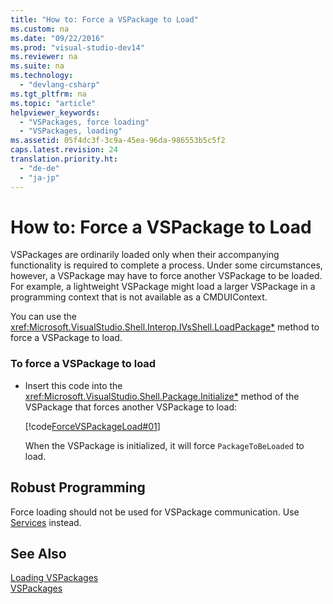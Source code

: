 ```yaml
---
title: "How to: Force a VSPackage to Load"
ms.custom: na
ms.date: "09/22/2016"
ms.prod: "visual-studio-dev14"
ms.reviewer: na
ms.suite: na
ms.technology: 
  - "devlang-csharp"
ms.tgt_pltfrm: na
ms.topic: "article"
helpviewer_keywords: 
  - "VSPackages, force loading"
  - "VSPackages, loading"
ms.assetid: 05f4dc3f-3c9a-45ea-96da-986553b5c5f2
caps.latest.revision: 24
translation.priority.ht: 
  - "de-de"
  - "ja-jp"
---
```

# How to: Force a VSPackage to Load
VSPackages are ordinarily loaded only when their accompanying functionality is required to complete a process. Under some circumstances, however, a VSPackage may have to force another VSPackage to be loaded. For example, a lightweight VSPackage might load a larger VSPackage in a programming context that is not available as a CMDUIContext.  
  
 You can use the <xref:Microsoft.VisualStudio.Shell.Interop.IVsShell.LoadPackage*> method to force a VSPackage to load.  
  
### To force a VSPackage to load  
  
-   Insert this code into the <xref:Microsoft.VisualStudio.Shell.Package.Initialize*> method of the VSPackage that forces another VSPackage to load:  
  
     [!code[ForceVSPackageLoad#01](../vs140/codesnippet/CSharp/how-to--force-a-vspackage-to-load_1.cs)]  
  
     When the VSPackage is initialized, it will force `PackageToBeLoaded` to load.  
  
## Robust Programming  
 Force loading should not be used for VSPackage communication. Use [Services](../vs140/using-and-providing-services.md) instead.  
  
## See Also  
 [Loading VSPackages](../vs140/managing-vspackages.md)   
 [VSPackages](../vs140/vspackages.md)